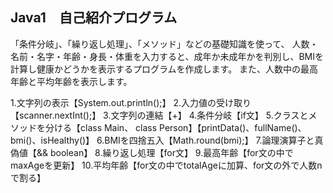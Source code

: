 ## Java1　自己紹介プログラム

「条件分岐」、「繰り返し処理」、「メソッド」などの基礎知識を使って、
人数・名前・名字・年齢・身長・体重を入力すると、成年か未成年かを判別し、BMIを計算し健康かどうかを表示するプログラムを作成します。
また、人数中の最高年齢と平均年齢を表示します。

1.文字列の表示【System.out.println();】
2.入力値の受け取り【scanner.nextInt();】
3.文字列の連結【+】
4.条件分岐【if文】
5.クラスとメソッドを分ける【class Main、 class Person】【printData()、fullName()、bmi()、isHealthy()】
6.BMIを四捨五入【Math.round(bmi);】
7.論理演算子と真偽値【&& boolean】
8.繰り返し処理【for文】
9.最高年齢【for文の中でmaxAgeを更新】
10.平均年齢【for文の中でtotalAgeに加算、for文の外で人数nで割る】
